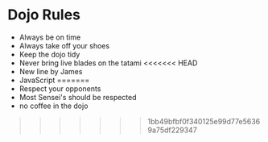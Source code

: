 Dojo Rules
==========
* Always be on time
* Always take off your shoes
* Keep the dojo tidy
* Never bring live blades on the tatami
<<<<<<< HEAD
* New line by James
* JavaScript
=======
* Respect your opponents
* Most Sensei's should be respected
* no coffee in the dojo
>>>>>>> 1bb49bfbf0f340125e99d77e56369a75df229347
